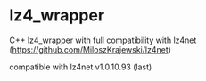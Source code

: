 # lz4_wrapper
C++ lz4_wrapper with full  compatibility with lz4net (https://github.com/MiloszKrajewski/lz4net)

compatible with lz4net v1.0.10.93 (last)